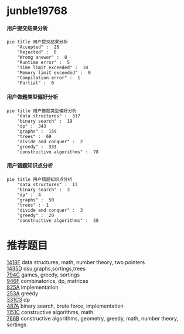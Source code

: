# junble19768

<!-- tabs:start -->



#### **用户提交结果分析**

```mermaid
pie title 用户提交结果分析
    "Accepted" :  26
    "Rejected" :  0
    "Wrong answer" :  8
    "Runtime error" :  5
    "Time limit exceeded" :  10
    "Memory limit exceeded" :  0
    "Compilation error" :  1
    "Partial" :  0
```

#### **用户做题类型偏好分析**

```mermaid
pie title 用户做题类型偏好分析
    "data structures" :  317
    "binary search" :  19
    "dp" :  343
    "graphs" :  159
    "trees" :  69
    "divide and conquer" :  2
    "greedy" :  333
    "constructive algorithms" :  78
```
#### **用户错题知识点分析**

```mermaid
pie title 用户错题知识点分析
    "data structures" :  13
    "binary search" :  3
    "dp" :  4
    "graphs" :  50
    "trees" :  1
    "divide and conquer" :  3
    "greedy" :  20
    "constructive algorithms" :  28
```



<!-- tabs:end -->
# 推荐题目
[1418F](https://codeforces.com/contest/1418/problem/F)		data structures,
                        math,
                        number theory,
                        two pointers		  
[1435D](https://codeforces.com/contest/1435/problem/D)		dsu,graphs,sortings,trees		  
[794C](https://codeforces.com/contest/794/problem/C)		games,
                        greedy,
                        sortings		  
[946F](https://codeforces.com/contest/946/problem/F)		combinatorics,
                        dp,
                        matrices		  
[825A](https://codeforces.com/contest/825/problem/A)		implementation		  
[253A](https://codeforces.com/contest/253/problem/A)		greedy		  
[331C3](https://codeforces.com/contest/331C/problem/3)		dp		  
[487A](https://codeforces.com/contest/487/problem/A)		binary search,
                        brute force,
                        implementation		  
[1151C](https://codeforces.com/contest/1151/problem/C)		constructive algorithms,
                        math		  
[766B](https://codeforces.com/contest/766/problem/B)		constructive algorithms,
                        geometry,
                        greedy,
                        math,
                        number theory,
                        sortings		  
